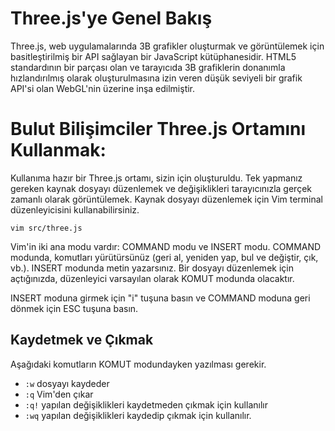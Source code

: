 # Three.js'ye Genel Bakış

Three.js, web uygulamalarında 3B grafikler oluşturmak ve görüntülemek için basitleştirilmiş bir API sağlayan bir JavaScript kütüphanesidir. HTML5 standardının bir parçası olan ve tarayıcıda 3B grafiklerin donanımla hızlandırılmış olarak oluşturulmasına izin veren düşük seviyeli bir grafik API'si olan WebGL'nin üzerine inşa edilmiştir.

# Bulut Bilişimciler Three.js Ortamını Kullanmak:

Kullanıma hazır bir Three.js ortamı, sizin için oluşturuldu. Tek yapmanız gereken kaynak dosyayı düzenlemek ve değişiklikleri tarayıcınızla gerçek zamanlı olarak görüntülemek. Kaynak dosyayı düzenlemek için Vim terminal düzenleyicisini kullanabilirsiniz.

`vim src/three.js`

Vim'in iki ana modu vardır: COMMAND modu ve INSERT modu. COMMAND modunda, komutları yürütürsünüz (geri al, yeniden yap, bul ve değiştir, çık, vb.). INSERT modunda metin yazarsınız. Bir dosyayı düzenlemek için açtığınızda, düzenleyici varsayılan olarak KOMUT modunda olacaktır.

INSERT moduna girmek için "i" tuşuna basın ve COMMAND moduna geri dönmek için ESC tuşuna basın.

## Kaydetmek ve Çıkmak

Aşağıdaki komutların KOMUT modundayken yazılması gerekir.

- `:w` dosyayı kaydeder
- `:q` Vim'den çıkar
- `:q!` yapılan değişiklikleri kaydetmeden çıkmak için kullanılır
- `:wq` yapılan değişiklikleri kaydedip çıkmak için kullanılır.
